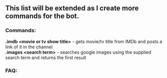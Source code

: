 <h2>This list will be extended as I create more commands for the bot.</h2>

<h3>Commands:</h3>
<b>.imdb &#60movie or tv show title&#62</b> - gets movie/tv title from IMDb and posts a link of it in the channel<br>
<b>.images &#60search term&#62</b> - searches google images using the supplied search term and returns the first result<br>

<h3>FAQ:</h3>